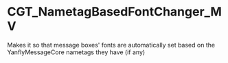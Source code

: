 # CGT_NametagBasedFontChanger_MV
Makes it so that message boxes' fonts are automatically set based on the YanflyMessageCore nametags they have (if any)
